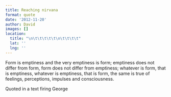 ```yaml
---
title: Reaching nirvana
format: quote
date: '2012-11-20'
author: David
images: []
location:
  title: "\n\t\t\t\t\t\n\t\t\t\t"
  lat: ''
  lng: ''
---
```


Form is emptiness and the very emptiness is form; emptiness does not differ from form, form does not differ from emptiness; whatever is form, that is emptiness, whatever is emptiness, that is form, the same is true of feelings, perceptions, impulses and consciousness.

Quoted in a text firing George
